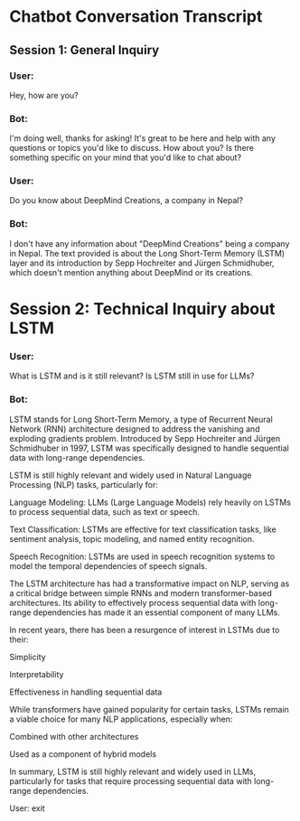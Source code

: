 # Chatbot Conversation Transcript


## Session 1: General Inquiry
### User:
Hey, how are you?

### Bot:
I'm doing well, thanks for asking! It's great to be here and help with any questions or topics you'd like to discuss. How about you? Is there something specific on your mind that you'd like to chat about?

### User:
Do you know about DeepMind Creations, a company in Nepal?
### Bot:
I don't have any information about "DeepMind Creations" being a company in Nepal. The text provided is about the Long Short-Term Memory (LSTM) layer and its introduction by Sepp Hochreiter and Jürgen Schmidhuber, which doesn't mention anything about DeepMind or its creations.









# Session 2: Technical Inquiry about LSTM
### User:
What is LSTM and is it still relevant? Is LSTM still in use for LLMs?
### Bot: 
LSTM stands for Long Short-Term Memory, a type of Recurrent Neural Network (RNN) architecture designed to address the vanishing and exploding gradients problem. Introduced by Sepp Hochreiter and Jürgen Schmidhuber in 1997, LSTM was specifically designed to handle sequential data with long-range dependencies.

LSTM is still highly relevant and widely used in Natural Language Processing (NLP) tasks, particularly for:

Language Modeling: LLMs (Large Language Models) rely heavily on LSTMs to process sequential data, such as text or speech.

Text Classification: LSTMs are effective for text classification tasks, like sentiment analysis, topic modeling, and named entity recognition.

Speech Recognition: LSTMs are used in speech recognition systems to model the temporal dependencies of speech signals.

The LSTM architecture has had a transformative impact on NLP, serving as a critical bridge between simple RNNs and modern transformer-based architectures. Its ability to effectively process sequential data with long-range dependencies has made it an essential component of many LLMs.

In recent years, there has been a resurgence of interest in LSTMs due to their:

Simplicity

Interpretability

Effectiveness in handling sequential data

While transformers have gained popularity for certain tasks, LSTMs remain a viable choice for many NLP applications, especially when:

Combined with other architectures

Used as a component of hybrid models

In summary, LSTM is still highly relevant and widely used in LLMs, particularly for tasks that require processing sequential data with long-range dependencies.

User: exit
